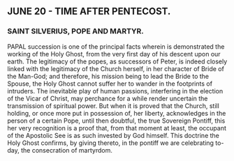 ## JUNE 20 - TIME AFTER PENTECOST.

### SAINT SILVERIUS, POPE AND MARTYR.

PAPAL succession is one of the principal facts wherein is demonstrated the working of the Holy Ghost, from the very first day of his descent upon our earth. The legitimacy of the popes, as successors of Peter, is indeed closely linked with the legitimacy of the Church herself, in her character of Bride of the Man-God; and therefore, his mission being to lead the Bride to the Spouse, the Holy Ghost cannot suffer her to wander in the footprints of intruders. The inevitable play of human passions, interfering in the election of the Vicar of Christ, may perchance for a while render uncertain the transmission of spiritual power. But when it is proved that the Church, still holding, or once more put in possession of, her liberty, acknowledges in the person of a certain Pope, until then doubtful, the true Sovereign Pontiff, this her very recognition is a proof that, from that moment at least, the occupant of the Apostolic See is as such invested by God himself. This doctrine the Holy Ghost confirms, by giving thereto, in the pontiff we are celebrating to-day, the consecration of martyrdom.